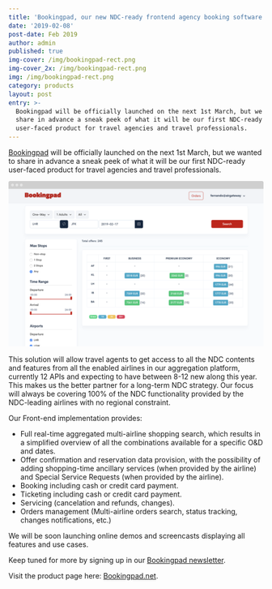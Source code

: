 ```yaml
---
title: 'Bookingpad, our new NDC-ready frontend agency booking software'
date: '2019-02-08'
post-date: Feb 2019
author: admin
published: true
img-cover: /img/bookingpad-rect.png
img-cover_2x: /img/bookingpad-rect.png
img: /img/bookingpad-rect.png
category: products
layout: post
entry: >-
  Bookingpad will be officially launched on the next 1st March, but we wanted to
  share in advance a sneak peek of what it will be our first NDC-ready
  user-faced product for travel agencies and travel professionals.
---
```

[Bookingpad](http://bookingpad.net) will be officially launched on the next 1st March, but we wanted to share in advance a sneak peek of what it will be our first NDC-ready user-faced product for travel agencies and travel professionals.

![Bookingpad screenshot](/img/bookingpad-screenshot.png)

This solution will allow travel agents to get access to all the NDC contents and features from all the enabled airlines in our aggregation platform, currently 12 APIs and expecting to have between 8-12 new along this year. This makes us the better partner for a long-term NDC strategy. Our focus will always be covering 100% of the NDC functionality provided by the NDC-leading airlines with no regional constraint.

Our Front-end implementation provides:

* Full real-time aggregated multi-airline shopping search, which results in a simplified overview of all the combinations available for a specific O&D and dates.
* Offer confirmation and reservation data provision, with the possibility of adding shopping-time ancillary services (when provided by the airline) and Special Service Requests (when provided by the airline).
* Booking including cash or credit card payment.
* Ticketing including cash or credit card payment.
* Servicing (cancelation and refunds, changes).
* Orders management (Multi-airline orders search, status tracking, changes notifications, etc.)

We will be soon launching online demos and screencasts displaying all features and use cases.

Keep tuned for more by signing up in our [Bookingpad newsletter](https://bookingpad.net/#register-form). 

Visit the product page here: [Bookingpad.net](http://bookingpad.net).

